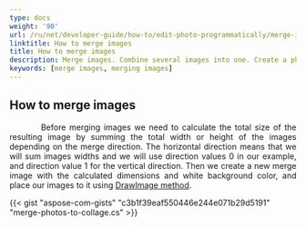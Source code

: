 ```yaml
---
type: docs
weight: '90'
url: /ru/net/developer-guide/how-to/edit-photo-programmatically/merge-images
linktitle: How to merge images
title: How to merge images
description: Merge images. Combine several images into one. Create a photo collage.
keywords: [merge images, merging images]
---
```


## How to merge images

<p align='justify'>
&nbsp;&nbsp;&nbsp;&nbsp;&nbsp;&nbsp;&nbsp;&nbsp;
Before merging images we need to calculate the total size of the resulting image by summing the total width or height of the images depending on the merge direction. The horizontal direction means that we will sum images widths and we will use direction values 0 in our example, and direction value 1 for the vertical direction. Then we create a new merge image with the calculated dimensions and white background color, and place our images to it using <a href="https://reference.aspose.com/imaging/ru/net/aspose.imaging/graphics/drawimage/">DrawImage method</a>.
</p>

{{< gist "aspose-com-gists" "c3b1f39eaf550446e244e071b29d5191" "merge-photos-to-collage.cs" >}}
